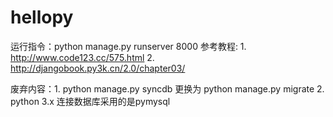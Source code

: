 # hellopy

运行指令：python manage.py runserver 8000
参考教程: 1. http://www.code123.cc/575.html
         2. http://djangobook.py3k.cn/2.0/chapter03/



废弃内容：1. python manage.py syncdb 更换为 python manage.py migrate
         2. python 3.x 连接数据库采用的是pymysql
